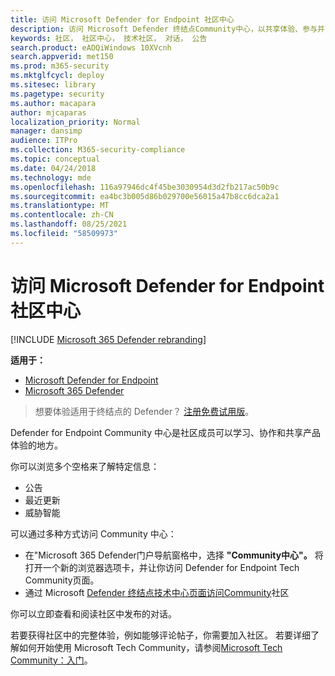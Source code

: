 ```yaml
---
title: 访问 Microsoft Defender for Endpoint 社区中心
description: 访问 Microsoft Defender 终结点Community中心，以共享体验、参与并了解产品。
keywords: 社区， 社区中心， 技术社区， 对话， 公告
search.product: eADQiWindows 10XVcnh
search.appverid: met150
ms.prod: m365-security
ms.mktglfcycl: deploy
ms.sitesec: library
ms.pagetype: security
ms.author: macapara
author: mjcaparas
localization_priority: Normal
manager: dansimp
audience: ITPro
ms.collection: M365-security-compliance
ms.topic: conceptual
ms.date: 04/24/2018
ms.technology: mde
ms.openlocfilehash: 116a97946dc4f45be3030954d3d2fb217ac50b9c
ms.sourcegitcommit: ea4bc3b005d86b029700e56015a47b8cc6dca2a1
ms.translationtype: MT
ms.contentlocale: zh-CN
ms.lasthandoff: 08/25/2021
ms.locfileid: "58509973"
---
```

# <a name="access-the-microsoft-defender-for-endpoint-community-center"></a>访问 Microsoft Defender for Endpoint 社区中心

[!INCLUDE [Microsoft 365 Defender rebranding](../../includes/microsoft-defender.md)]

**适用于：**
- [Microsoft Defender for Endpoint](https://go.microsoft.com/fwlink/p/?linkid=2154037)
- [Microsoft 365 Defender](https://go.microsoft.com/fwlink/?linkid=2118804)

> 想要体验适用于终结点的 Defender？ [注册免费试用版](https://signup.microsoft.com/create-account/signup?products=7f379fee-c4f9-4278-b0a1-e4c8c2fcdf7e&ru=https://aka.ms/MDEp2OpenTrial?ocid=docs-wdatp-assignaccess-abovefoldlink)。

Defender for Endpoint Community 中心是社区成员可以学习、协作和共享产品体验的地方。

你可以浏览多个空格来了解特定信息：

- 公告
- 最近更新
- 威胁智能

可以通过多种方式访问 Community 中心：

- 在"Microsoft 365 Defender门户导航窗格中，选择 **"Community中心"。** 将打开一个新的浏览器选项卡，并让你访问 Defender for Endpoint Tech Community页面。
- 通过 Microsoft [Defender 终结点技术中心页面访问Community](https://techcommunity.microsoft.com/t5/Windows-Defender-Advanced-Threat/ct-p/WindowsDefenderAdvanced)社区

你可以立即查看和阅读社区中发布的对话。

若要获得社区中的完整体验，例如能够评论帖子，你需要加入社区。 若要详细了解如何开始使用 Microsoft Tech Community，请参阅[Microsoft Tech Community：入门](https://techcommunity.microsoft.com/t5/Getting-Started/Microsoft-Tech-Community-Getting-Started-Guide/m-p/77888#M15)。
